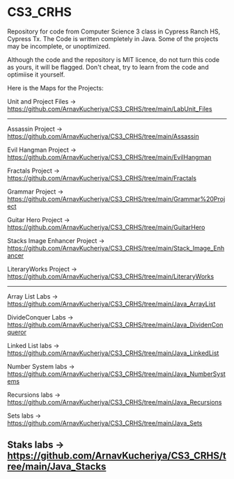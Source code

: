 # CS3_CRHS
Repository for code from Computer Science 3 class in Cypress Ranch HS, Cypress Tx.
The Code is written completely in Java. 
Some of the projects may be incomplete, or unoptimized.

Although the code and the repository is MIT licence, do not turn this code as yours, it will be flagged. Don't cheat, try to learn from the code and optimiise it yourself.

Here is the Maps for the Projects:

Unit and Project Files -> https://github.com/ArnavKucheriya/CS3_CRHS/tree/main/LabUnit_Files

--------------------------------------------------------------------------------------------------------------------------------------------------------------------

Assassin Project -> https://github.com/ArnavKucheriya/CS3_CRHS/tree/main/Assassin 

Evil Hangman Project -> https://github.com/ArnavKucheriya/CS3_CRHS/tree/main/EvilHangman 

Fractals Project -> https://github.com/ArnavKucheriya/CS3_CRHS/tree/main/Fractals 

Grammar Project -> https://github.com/ArnavKucheriya/CS3_CRHS/tree/main/Grammar%20Project 

Guitar Hero Project -> https://github.com/ArnavKucheriya/CS3_CRHS/tree/main/GuitarHero 

Stacks Image Enhancer Project -> https://github.com/ArnavKucheriya/CS3_CRHS/tree/main/Stack_Image_Enhancer 

LiteraryWorks Project -> https://github.com/ArnavKucheriya/CS3_CRHS/tree/main/LiteraryWorks 
 
 -------------------------------------------------------------------------------------------------------------------------------------------------------------------
 
Array List Labs -> https://github.com/ArnavKucheriya/CS3_CRHS/tree/main/Java_ArrayList 

DivideConquer Labs -> https://github.com/ArnavKucheriya/CS3_CRHS/tree/main/Java_DividenConqueror 

Linked List labs -> https://github.com/ArnavKucheriya/CS3_CRHS/tree/main/Java_LinkedList 

Number System labs -> https://github.com/ArnavKucheriya/CS3_CRHS/tree/main/Java_NumberSystems 

Recursions labs -> https://github.com/ArnavKucheriya/CS3_CRHS/tree/main/Java_Recursions 

Sets labs -> https://github.com/ArnavKucheriya/CS3_CRHS/tree/main/Java_Sets 

Staks labs -> https://github.com/ArnavKucheriya/CS3_CRHS/tree/main/Java_Stacks 
--------------------------------------------------------------------------------------------------------------------------------------------------------------------

